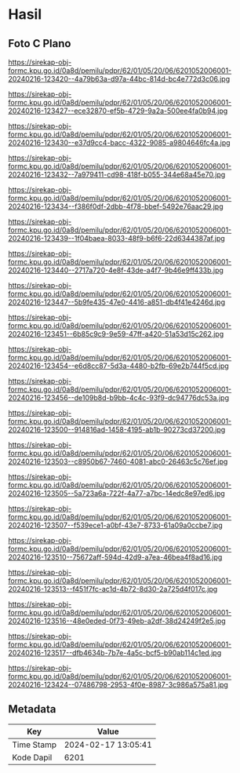 # Hasil

## Foto C Plano

https://sirekap-obj-formc.kpu.go.id/0a8d/pemilu/pdpr/62/01/05/20/06/6201052006001-20240216-123420--4a79b63a-d97a-44bc-814d-bc4e772d3c06.jpg

https://sirekap-obj-formc.kpu.go.id/0a8d/pemilu/pdpr/62/01/05/20/06/6201052006001-20240216-123427--ece32870-ef5b-4729-9a2a-500ee4fa0b94.jpg

https://sirekap-obj-formc.kpu.go.id/0a8d/pemilu/pdpr/62/01/05/20/06/6201052006001-20240216-123430--e37d9cc4-bacc-4322-9085-a9804646fc4a.jpg

https://sirekap-obj-formc.kpu.go.id/0a8d/pemilu/pdpr/62/01/05/20/06/6201052006001-20240216-123432--7a979411-cd98-418f-b055-344e68a45e70.jpg

https://sirekap-obj-formc.kpu.go.id/0a8d/pemilu/pdpr/62/01/05/20/06/6201052006001-20240216-123434--f386f0df-2dbb-4f78-bbef-5492e76aac29.jpg

https://sirekap-obj-formc.kpu.go.id/0a8d/pemilu/pdpr/62/01/05/20/06/6201052006001-20240216-123439--1f04baea-8033-48f9-b6f6-22d6344387af.jpg

https://sirekap-obj-formc.kpu.go.id/0a8d/pemilu/pdpr/62/01/05/20/06/6201052006001-20240216-123440--2717a720-4e8f-43de-a4f7-9b46e9ff433b.jpg

https://sirekap-obj-formc.kpu.go.id/0a8d/pemilu/pdpr/62/01/05/20/06/6201052006001-20240216-123447--5b9fe435-47e0-4416-a851-db4f41e4246d.jpg

https://sirekap-obj-formc.kpu.go.id/0a8d/pemilu/pdpr/62/01/05/20/06/6201052006001-20240216-123451--6b85c9c9-9e59-47ff-a420-51a53d15c262.jpg

https://sirekap-obj-formc.kpu.go.id/0a8d/pemilu/pdpr/62/01/05/20/06/6201052006001-20240216-123454--e6d8cc87-5d3a-4480-b2fb-69e2b744f5cd.jpg

https://sirekap-obj-formc.kpu.go.id/0a8d/pemilu/pdpr/62/01/05/20/06/6201052006001-20240216-123456--de109b8d-b9bb-4c4c-93f9-dc94776dc53a.jpg

https://sirekap-obj-formc.kpu.go.id/0a8d/pemilu/pdpr/62/01/05/20/06/6201052006001-20240216-123500--914816ad-1458-4195-ab1b-90273cd37200.jpg

https://sirekap-obj-formc.kpu.go.id/0a8d/pemilu/pdpr/62/01/05/20/06/6201052006001-20240216-123503--c8950b67-7460-4081-abc0-26463c5c76ef.jpg

https://sirekap-obj-formc.kpu.go.id/0a8d/pemilu/pdpr/62/01/05/20/06/6201052006001-20240216-123505--5a723a6a-722f-4a77-a7bc-14edc8e97ed6.jpg

https://sirekap-obj-formc.kpu.go.id/0a8d/pemilu/pdpr/62/01/05/20/06/6201052006001-20240216-123507--f539ece1-a0bf-43e7-8733-61a09a0ccbe7.jpg

https://sirekap-obj-formc.kpu.go.id/0a8d/pemilu/pdpr/62/01/05/20/06/6201052006001-20240216-123510--75672aff-594d-42d9-a7ea-46bea4f8ad16.jpg

https://sirekap-obj-formc.kpu.go.id/0a8d/pemilu/pdpr/62/01/05/20/06/6201052006001-20240216-123513--f451f7fc-ac1d-4b72-8d30-2a725d4f017c.jpg

https://sirekap-obj-formc.kpu.go.id/0a8d/pemilu/pdpr/62/01/05/20/06/6201052006001-20240216-123516--48e0eded-0f73-49eb-a2df-38d24249f2e5.jpg

https://sirekap-obj-formc.kpu.go.id/0a8d/pemilu/pdpr/62/01/05/20/06/6201052006001-20240216-123517--dfb4634b-7b7e-4a5c-bcf5-b90ab114c1ed.jpg

https://sirekap-obj-formc.kpu.go.id/0a8d/pemilu/pdpr/62/01/05/20/06/6201052006001-20240216-123424--07486798-2953-4f0e-8987-3c986a575a81.jpg


## Metadata

| Key        | Value               |
| ---------- | ------------------- |
| Time Stamp | 2024-02-17 13:05:41 |
| Kode Dapil | 6201                |



